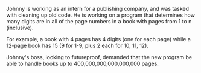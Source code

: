 Johnny is working as an intern for a publishing company, and was tasked with cleaning up old code. He is working on a program that determines how many digits are in all of the page numbers in a book with pages from 1 to n (inclusive).

For example, a book with 4 pages has 4 digits (one for each page) while a 12-page book has 15 (9 for 1-9, plus 2 each for 10, 11, 12).

Johnny's boss, looking to futureproof, demanded that the new program be able to handle books up to 400,000,000,000,000,000 pages.